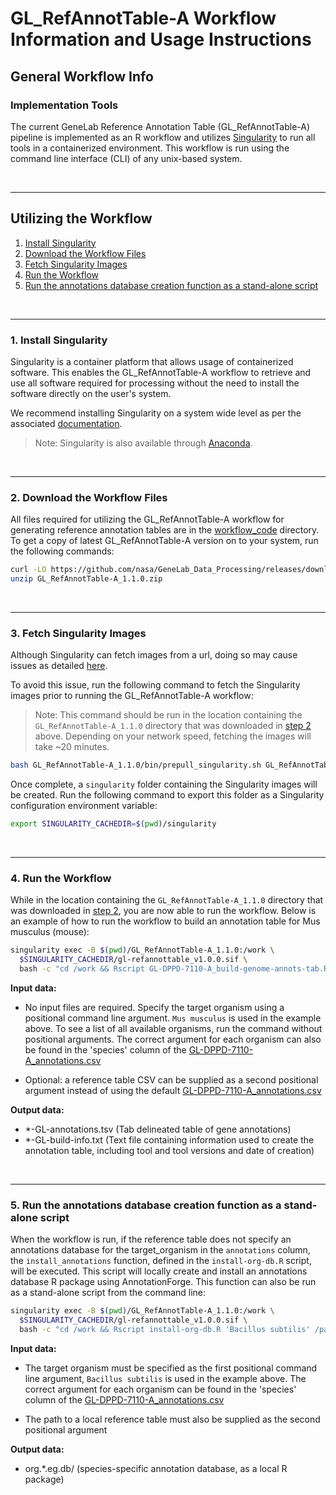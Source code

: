 # GL_RefAnnotTable-A Workflow Information and Usage Instructions <!-- omit in toc -->

## General Workflow Info <!-- omit in toc -->

### Implementation Tools <!-- omit in toc -->

The current GeneLab Reference Annotation Table (GL_RefAnnotTable-A) pipeline is implemented as an R workflow and utilizes [Singularity](https://docs.sylabs.io/guides/3.10/user-guide/introduction.html) to run all tools in a containerized environment. This workflow is run using the command line interface (CLI) of any unix-based system.

<br>

---
## Utilizing the Workflow

1. [Install Singularity](#1-install-singularity)
2. [Download the Workflow Files](#2-download-the-workflow-files)  
3. [Fetch Singularity Images](#3-fetch-singularity-images)  
4. [Run the Workflow](#4-run-the-workflow)  
5. [Run the annotations database creation function as a stand-alone script](#5-run-the-annotations-database-creation-function-as-a-stand-alone-script)

<br>

---

### 1. Install Singularity

Singularity is a container platform that allows usage of containerized software. This enables the GL_RefAnnotTable-A workflow to retrieve and use all software required for processing without the need to install the software directly on the user's system.

We recommend installing Singularity on a system wide level as per the associated [documentation](https://docs.sylabs.io/guides/3.10/admin-guide/admin_quickstart.html).

> Note: Singularity is also available through [Anaconda](https://anaconda.org/conda-forge/singularity).

<br>

---

### 2. Download the Workflow Files

All files required for utilizing the GL_RefAnnotTable-A workflow for generating reference annotation tables are in the [workflow_code](workflow_code) directory. To get a copy of latest GL_RefAnnotTable-A version on to your system, run the following commands:

```bash
curl -LO https://github.com/nasa/GeneLab_Data_Processing/releases/download/GL_RefAnnotTable-A_1.1.0/GL_RefAnnotTable-A_1.1.0.zip
unzip GL_RefAnnotTable-A_1.1.0.zip
```

<br>

---

### 3. Fetch Singularity Images

Although Singularity can fetch images from a url, doing so may cause issues as detailed [here](https://github.com/nextflow-io/nextflow/issues/1210).

To avoid this issue, run the following command to fetch the Singularity images prior to running the GL_RefAnnotTable-A workflow:
> Note: This command should be run in the location containing the `GL_RefAnnotTable-A_1.1.0` directory that was downloaded in [step 2](#2-download-the-workflow-files) above. Depending on your network speed, fetching the images will take ~20 minutes.  

```bash
bash GL_RefAnnotTable-A_1.1.0/bin/prepull_singularity.sh GL_RefAnnotTable-A_1.1.0/config/software/by_docker_image.config
```

Once complete, a `singularity` folder containing the Singularity images will be created. Run the following command to export this folder as a Singularity configuration environment variable:

```bash
export SINGULARITY_CACHEDIR=$(pwd)/singularity
```

<br>

---

### 4. Run the Workflow

While in the location containing the `GL_RefAnnotTable-A_1.1.0` directory that was downloaded in [step 2](#2-download-the-workflow-files), you are now able to run the workflow. Below is an example of how to run the workflow to build an annotation table for Mus musculus (mouse):

```bash
singularity exec -B $(pwd)/GL_RefAnnotTable-A_1.1.0:/work \
  $SINGULARITY_CACHEDIR/gl-refannottable_v1.0.0.sif \
  bash -c "cd /work && Rscript GL-DPPD-7110-A_build-genome-annots-tab.R 'Mus musculus'"
```

**Input data:**

- No input files are required. Specify the target organism using a positional command line argument. `Mus musculus` is used in the example above. To see a list of all available organisms, run the command without positional arguments. The correct argument for each organism can also be found in the 'species' column of the [GL-DPPD-7110-A_annotations.csv](../../Pipeline_GL-DPPD-7110_Versions/GL-DPPD-7110-A/GL-DPPD-7110-A_annotations.csv)

- Optional: a reference table CSV can be supplied as a second positional argument instead of using the default [GL-DPPD-7110-A_annotations.csv](../../Pipeline_GL-DPPD-7110_Versions/GL-DPPD-7110-A/GL-DPPD-7110-A_annotations.csv)

**Output data:**

- *-GL-annotations.tsv (Tab delineated table of gene annotations)
- *-GL-build-info.txt (Text file containing information used to create the annotation table, including tool and tool versions and date of creation)

<br>

---

### 5. Run the annotations database creation function as a stand-alone script

When the workflow is run, if the reference table does not specify an annotations database for the target_organism in the `annotations` column, the `install_annotations` function, defined in the `install-org-db.R` script, will be executed. This script will locally create and install an annotations database R package using AnnotationForge. This function can also be run as a stand-alone script from the command line:

```bash
singularity exec -B $(pwd)/GL_RefAnnotTable-A_1.1.0:/work \
  $SINGULARITY_CACHEDIR/gl-refannottable_v1.0.0.sif \
  bash -c "cd /work && Rscript install-org-db.R 'Bacillus subtilis' /path/to/GL-DPPD-7110-A_annotations.csv"
```

**Input data:**

- The target organism must be specified as the first positional command line argument, `Bacillus subtilis` is used in the example above. The correct argument for each organism can be found in the 'species' column of the [GL-DPPD-7110-A_annotations.csv](../../Pipeline_GL-DPPD-7110_Versions/GL-DPPD-7110-A/GL-DPPD-7110-A_annotations.csv)

- The path to a local reference table must also be supplied as the second positional argument

**Output data:**

- org.*.eg.db/ (species-specific annotation database, as a local R package)

<br>